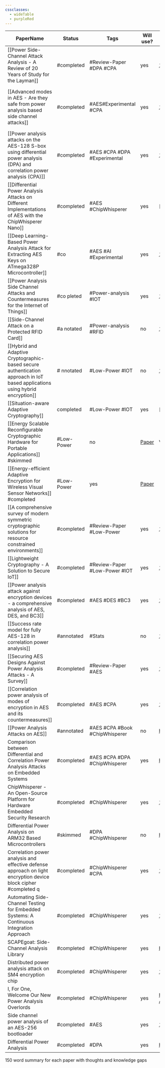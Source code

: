 ```yaml
---
cssclasses:
  - wideTable
  - purpleRed
---
```


| PaperName                                                                                                                                   | Status       | Tags                           | Will use?                                                                                                                            | DOI                                                                                                                            | Remarks                                                                           |
| ------------------------------------------------------------------------------------------------------------------------------------------- | ------------ | ------------------------------ | ------------------------------------------------------------------------------------------------------------------------------------ | ------------------------------------------------------------------------------------------------------------------------------ | --------------------------------------------------------------------------------- |
| [[Power Side-Channel Attack Analysis - A Review of 20 Years of Study for the Layman]]                                                       | #completed   | #Review-Paper #DPA #CPA        | yes                                                                                                                                  | [10.3390/cryptography4020015](https://doi.org/10.3390/cryptography4020015)                                                     | Good overview of past research                                                    |
| [[Advanced modes in AES - Are they safe from power analysis based side channel attacks]]                                                    | #completed   | #AES#Experimental #CPA         | yes                                                                                                                                  | [10.1109/ICCD.2014.6974678](https://doi.org/10.1109/ICCD.2014.6974678)                                                         | Looks to be most similar to what im doing - looks at effectiveness of the attacks |
| [[Power analysis attacks on the AES-128 S-box using differential power analysis (DPA) and correlation power analysis (CPA)]]                | #completed   | #AES #CPA #DPA #Experimental   | yes                                                                                                                                  | [10.1080/23742917.2016.1231523](https://doi.org/10.1080/23742917.2016.1231523)                                                 | Comparison of 2 power analysis methods, CPA & DPA                                 |
| [[Differential Power Analysis Attacks on Different Implementations of AES with the ChipWhisperer Nano]]                                     | #completed   | #AES #ChipWhisperer            | yes                                                                                                                                  | [https://ia.cr/2020/1008](https://ia.cr/2020/1008)                                                                             | Shows using the chipwhisperer                                                     |
| [[Deep Learning-Based Power Analysis Attack for Extracting AES Keys on ATmega328P Microcontroller]]                                         | #co          | #AES #AI #Experimental         | yes                                                                                                                                  | [10.1007/s13369-023-08341-3](https://doi.org/10.1007/s13369-023-08341-3)                                                       |                                                                                   |
| [[Power Analysis Side Channel Attacks and Countermeasures for the Internet of Things]]                                                      | #co   pleted | #Power-analysis #IOT           | yes                                                                                                                                  | [10.1109/PAINE56030.2022.10014854](https://doi.org/10.1109/PAINE56030.2022.10014854)                                           | Look at low power IOT                                                             |
| [[Side-Channel Attack on a Protected RFID Card]]                                                                                            | #a   notated | #Power-analysis #RFID          | no                                                                                                                                   | [10.1109/ACCESS.2018.2870663](https://doi.org/10.1109/ACCESS.2018.2870663)                                                     | Looks at RFID using 3DES                                                          |
| [[Hybrid and Adaptive Cryptographic-based secure authentication approach in IoT based applications using hybrid encryption]]                | #   nnotated | #Low-Power #IOT                | no                                                                                                                                   | [10.1016/j.pmcj.2022.101552](https://doi.org/10.1016/j.pmcj.2022.101552 "Persistent link using digital object identifier")     |                                                                                   |
| [[Situation-aware Adaptive Cryptography]]                                                                                                   | completed    | #Low-Power #IOT                | yes                                                                                                                                  | [http://lup.lub.lu.se/student-papers/record/8936871](http://lup.lub.lu.se/student-papers/record/8936871)                       | Student Masters Paper                                                             |
| [[Energy Scalable Reconfigurable Cryptographic Hardware for Portable Applications]]                                              #skimmed   | #Low-Power   | no                             | [Paper](https://dspace.mit.edu/bitstream/handle/1721.1/86612/48228099-MIT.pdf?sequence=2)                                            | Very old PHD thesis - 2000                                                                                                     |                                                                                   |
| [[Energy-efficient Adaptive Encryption for Wireless Visual Sensor Networks]]                                                     #completed | #Low-Power   | yes                            | [Paper](https://www.researchgate.net/publication/303753023_Energy-efficient_Adaptive_Encryption_for_Wireless_Visual_Sensor_Networks) |                                                                                                                                |                                                                                   |
| [[A comprehensive survey of modern symmetric cryptographic solutions for resource constrained environments]]                                | #completed   | #Review-Paper #Low-Power       | yes                                                                                                                                  | [10.1016/j.jnca.2014.09.006](https://doi.org/10.1016/j.jnca.2014.09.006 "Persistent link using digital object identifier")     |                                                                                   |
| [[Lightweight Cryptography - A Solution to Secure IoT]]                                                                                     | #completed   | #Review-Paper #Low-Power #IOT  | yes                                                                                                                                  | [10.1007/s11277-020-07134-3](https://doi.org/10.1007/s11277-020-07134-3)                                                       |                                                                                   |
| [[Power analysis attack against encryption devices - a comprehensive analysis of AES, DES, and BC3]]                                        | #completed   | #AES #DES #BC3                 | yes                                                                                                                                  | [10.12928/telkomnika.v17i3.9384](http://doi.org/10.12928/telkomnika.v17i3.9384)                                                |                                                                                   |
| [[Success rate model for fully AES-128 in correlation power analysis]]                                                                      | #annotated   | #Stats                         | no                                                                                                                                   | [10.1109/APCCAS.2016.7803910](https://doi.org/10.1109/APCCAS.2016.7803910)                                                     | Could base my statistical analysis off this                                       |
| [[Securing AES Designs Against Power Analysis Attacks - A Survey]]                                                                          | #completed   | #Review-Paper #AES             | yes                                                                                                                                  | [10.1109/JIOT.2023.3265683](https://doi.org/10.1109/JIOT.2023.3265683)                                                         |                                                                                   |
| [[Correlation power analysis of modes of encryption in AES and its countermeasures]]                                                        | #completed   | #AES #CPA                      | yes                                                                                                                                  | [10.1016/j.future.2017.06.004](https://doi.org/10.1016/j.future.2017.06.004 "Persistent link using digital object identifier") |                                                                                   |
| [[Power Analysis Attacks on AES]]                                                                                                           | #annotated   | #AES #CPA #Book #ChipWhisperer | no                                                                                                                                   | https://link.springer.com/chapter/10.1007/978-3-031-31034-8_8                                                                  |                                                                                   |
| Comparison between Differential and Correlation Power Analysis Attacks on Embedded Systems                                                  | #completed   | #AES #CPA #DPA #ChipWhisperer  | yes                                                                                                                                  | https://webthesis.biblio.polito.it/21081/                                                                                      | Masters Thesis                                                                    |
| ChipWhisperer - An Open-Source Platform for Hardware Embedded Security Research                                                             | #completed   | #ChipWhisperer                 | yes                                                                                                                                  | [10.1007/978-3-319-10175-0_17](https://doi.org/10.1007/978-3-319-10175-0_17)                                                   |                                                                                   |
| Differential Power Analysis on ARM32 Based Microcontrollers                                                                                 | #skimmed     | #DPA #ChipWhisperer            | no                                                                                                                                   | https://pure.royalholloway.ac.uk/ws/portalfiles/portal/55793484/Differential_Power_Analysis_on_ARM32.pdf                       | Masters Thesis                                                                    |
| Correlation power analysis and effective defense approach on light encryption device block cipher       #completed q                        | #completed   | #ChipWhisperer #CPA            | yes                                                                                                                                  | [10.1002/spy2.87](https://doi.org/10.1002/spy2.87)                                                                             |                                                                                   |
| Automating Side-Channel Testing for Embedded Systems: A Continuous Integration Approach                                                     | #completed   | #ChipWhisperer                 | yes                                                                                                                                  | [10.1145/3664476.3670436](https://doi.org/10.1145/3664476.3670436)                                                             |                                                                                   |
| SCAPEgoat: Side-Channel Analysis Library                                                                                                    | #completed   | #ChipWhisperer                 | yes                                                                                                                                  | https://digital.wpi.edu/concern/student_works/0g354k70v?locale=it                                                              |                                                                                   |
| Distributed power analysis attack on SM4 encryption chip                                                                                    | #completed   | #ChipWhisperer                 | yes                                                                                                                                  | [10.1038/s41598-023-50220-2](https://doi.org/10.1038/s41598-023-50220-2)                                                       |                                                                                   |
| I, For One, Welcome Our New Power Analysis Overlords                                                                                        | #completed   | #ChipWhisperer                 | yes                                                                                                                                  | https://i.blackhat.com/us-18/Wed-August-8/us-18-OFlynn-I-For-One-Welcome-Our-New-Power-Analysis-Overloards-wp.pdf              |                                                                                   |
| Side channel power analysis of an AES-256 bootloader                                                                                        | #completed   | #AES                           | yes                                                                                                                                  | [10.1109/CCECE.2015.7129369](https://doi.org/10.1109/CCECE.2015.7129369)                                                       | Specifically on AES 256                                                           |
| Differential Power Analysis                                                                                                                 | #completed   | #DPA                           | yes                                                                                                                                  | https://doi.org/10.1007/3-540-48405-1_25                                                                                       | Original DPA paper                                                                |

  
150 word summary for each paper with thoughts and knowledge gaps 
